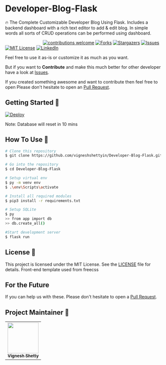 # Developer-Blog-Flask
🔥 The Complete Customizable Developer Blog Using Flask. Includes a backend dashboard with a rich text editor to add &amp; edit blog. In simple words all sorts of CRUD operations can be performed using dashboard.

&nbsp;&nbsp;&nbsp;&nbsp;&nbsp;&nbsp;&nbsp;&nbsp;&nbsp;&nbsp;&nbsp;&nbsp;&nbsp;&nbsp;&nbsp;&nbsp;&nbsp;&nbsp;&nbsp;&nbsp;&nbsp;&nbsp;&nbsp;&nbsp;&nbsp;&nbsp;&nbsp;&nbsp;&nbsp;&nbsp;
[![contributions welcome](https://img.shields.io/badge/contributions-welcome-brightgreen.svg?style=flat)](https://github.com/vigneshshettyin/Developer-Blog-Flask/issues)
[![Forks](https://img.shields.io/github/forks/vigneshshettyin/Developer-Blog-Flask.svg?logo=github)](https://github.com/vigneshshettyin/Developer-Blog-Flask/network/members)
[![Stargazers](https://img.shields.io/github/stars/vigneshshettyin/Developer-Blog-Flask.svg?logo=github)](https://github.com/vigneshshettyin/Developer-Blog-Flask/stargazers)
[![Issues](https://img.shields.io/github/issues/vigneshshettyin/Developer-Blog-Flask.svg?logo=github)](https://github.com/vigneshshettyin/Developer-Blog-Flask/issues)
[![MIT License](https://img.shields.io/github/license/vigneshshettyin/Developer-Blog-Flask.svg?style=flat-square)](https://github.com/vigneshshettyin/Developer-Blog-Flask/blob/master/LICENSE)
[![LinkedIn](https://img.shields.io/badge/-LinkedIn-black.svg?style=flat-square&logo=linkedin&colorB=555)](https://www.linkedin.com/in/vigneshshettyin/)

Feel free to use it as-is or customize it as much as you want.

But if you want to **Contribute** and make this much better for other developer have a look at [Issues](https://github.com/vigneshshettyin/Developer-Blog-Flask/issues).


If you created something awesome and want to contribute then feel free to open Please don't hesitate to open an [Pull Request](https://github.com/vigneshshettyin/Developer-Blog-Flask/pulls).

## Getting Started 🚀

[![Deploy](https://www.herokucdn.com/deploy/button.svg)](https://vignesh-blog.herokuapp.com/)

Note: Database will reset in 10 mins

## How To Use 🔧

```bash
# Clone this repository
$ git clone https://github.com/vigneshshettyin/Developer-Blog-Flask.git

# Go into the repository
$ cd Developer-Blog-Flask

# Setup virtual env
$ py -m venv env
$ .\env\Scripts\activate

# Install all required modules
$ pip3 install -r requirements.txt

# Setup SQLite
$ py
>> from app import db
>> db.create_all()

#Start development server
$ flask run
```

## License 📄

This project is licensed under the MIT License. See the [LICENSE](./LICENSE) file for details. Front-end template used from freecss



## For the Future 
If you can help us with these. Please don't hesitate to open a [Pull Request](https://github.com/vigneshshettyin/Developer-Blog-Flask/pulls).

## Project Maintainer 🚧

<table>
  <tr>
    <td align="center"><a href="http://vigneshshetty.in"><img src="https://avatars.githubusercontent.com/u/77713888?s=460&u=28a461a4ae6826d8daa5074823b7753a0385e2fa&v=4" width="100px;" alt=""/><br /><sub><b>Vignesh Shetty</b></sub></a></td>
  </tr>
</table>
